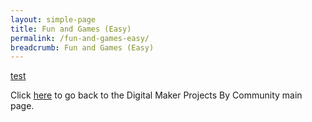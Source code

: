```yaml
---
layout: simple-page
title: Fun and Games (Easy)
permalink: /fun-and-games-easy/
breadcrumb: Fun and Games (Easy)
---
```


[test](/placeholder-fun-and-games-easy/)

Click [here](/in-schools/digital-maker/projects/) to go back to the Digital Maker Projects By Community main page.
